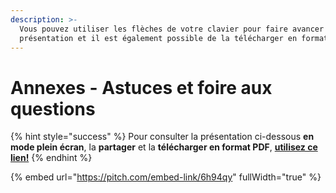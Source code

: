 ```yaml
---
description: >-
  Vous pouvez utiliser les flèches de votre clavier pour faire avancer la
  présentation et il est également possible de la télécharger en format PDF.
---
```


# Annexes - Astuces et foire aux questions

{% hint style="success" %}
Pour consulter la présentation ci-dessous **en mode plein écran**, la **partager** et la **télécharger en format PDF**, [**utilisez ce lien!**](https://pitch.braver.net/v/formation_utilisateurs_moduleannexes-6h94qy)
{% endhint %}

{% embed url="https://pitch.com/embed-link/6h94qy" fullWidth="true" %}

